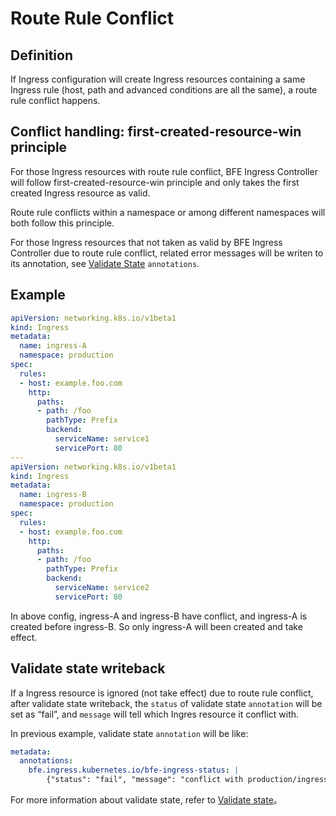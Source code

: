 # Route Rule Conflict

## Definition
If Ingress configuration will create Ingress resources containing a same Ingress rule (host, path and advanced conditions are all the same), a route rule conflict happens. 

## Conflict handling: first-created-resource-win principle

For those Ingress resources with route rule conflict, BFE Ingress Controller will follow first-created-resource-win principle and only takes the first created Ingress resource as valid.  

Route rule conflicts within a namespace or among different namespaces will both follow this principle.

For those Ingress resources that not taken as valid by BFE Ingress Controller due to route rule conflict, related error messages will be writen to its annotation, see [Validate State](validate-state.md) `annotations`.

## Example

```yaml
apiVersion: networking.k8s.io/v1beta1
kind: Ingress
metadata:
  name: ingress-A
  namespace: production
spec:
  rules:
  - host: example.foo.com
    http:
      paths:
      - path: /foo
        pathType: Prefix
        backend:
          serviceName: service1
          servicePort: 80
---
apiVersion: networking.k8s.io/v1beta1
kind: Ingress
metadata:
  name: ingress-B
  namespace: production
spec:
  rules:
  - host: example.foo.com
    http:
      paths:
      - path: /foo
        pathType: Prefix
        backend:
          serviceName: service2
          servicePort: 80

```
In above config, ingress-A and ingress-B have conflict, and ingress-A is created before ingress-B. So only ingress-A will been created and take effect.

## Validate state writeback
If a Ingress resource is ignored (not take effect) due to route rule conflict, after validate state writeback, the `status` of validate state `annotation` will be set as “fail”, and `message` will tell which Ingres resource it conflict with.

In previous example, validate state `annotation` will be like:


```yaml
metadata:
  annotations:
    bfe.ingress.kubernetes.io/bfe-ingress-status: |
    	{"status": "fail", "message": "conflict with production/ingress-A"}
```

For more information about validate state, refer to [Validate state](validate-state.md)。

